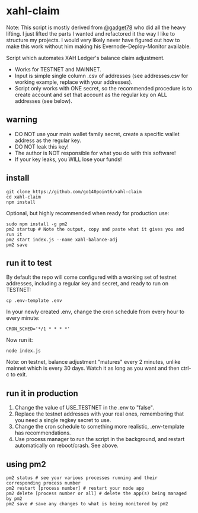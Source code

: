 # xahl-claim

Note: This script is mostly derived from [@gadget78](https://github.com/gadget78/Evernode-Deploy-Monitor) who did all the heavy lifting. I just lifted the
parts I wanted and refactored it the way I like to structure my projects. I would very likely never have figured out how to make this work without him
making his Evernode-Deploy-Monitor available.

Script which automates XAH Ledger's balance claim adjustment.
- Works for TESTNET and MAINNET.
- Input is simple single column .csv of addresses (see addresses.csv for working example, replace with your addresses).
- Script only works with ONE secret, so the recommended procedure is to create account and set that account as the regular key on ALL addresses (see below).

## warning
- DO NOT use your main wallet family secret, create a specific wallet address as the regular key.
- DO NOT leak this key!
- The author is NOT responsible for what you do with this software! 
- If your key leaks, you WILL lose your funds!

## install

```
git clone https://github.com/go140point6/xahl-claim
cd xahl-claim
npm install
```

Optional, but highly recommended when ready for production use:
```
sudo npm install -g pm2
pm2 startup # Note the output, copy and paste what it gives you and run it
pm2 start index.js --name xahl-balance-adj
pm2 save
```

## run it to test

By default the repo will come configured with a working set of testnet addresses, including a regular key and secret, and ready to run on TESTNET:
```
cp .env-template .env
```
In your newly created .env, change the cron schedule from every hour to every minute:
```
CRON_SCHED='*/1 * * * *'
```
Now run it:
```
node index.js
```
Note: on testnet, balance adjustment "matures" every 2 minutes, unlike mainnet which is every 30 days. Watch it as long as you want and then ctrl-c to exit.

## run it in production

1. Change the value of USE_TESTNET in the .env to "false".
2. Replace the testnet addresses with your real ones, remembering that you need a single regkey secret to use.
3. Change the cron schedule to something more realistic, .env-template has recommendations.
4. Use process manager to run the script in the background, and restart automatically on reboot/crash. See above.

## using pm2
```
pm2 status # see your various processes running and their corresponding process number
pm2 restart [process number] # restart your node app
pm2 delete [process number or all] # delete the app(s) being managed by pm2
pm2 save # save any changes to what is being monitored by pm2
```